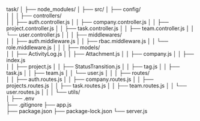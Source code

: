 task/
│
├── node_modules/
│
├── src/
│   ├── config/                 
│   │
│   ├── controllers/            
│   │   ├── auth.controller.js
│   │   ├── company.controller.js
│   │   ├── project.controller.js
│   │   ├── task.controller.js
│   │   ├── team.controller.js
│   │   └── user.controller.js
│   │
│   ├── middlewares/             
│   │   ├── auth.middleware.js
│   │   ├── rbac.middleware.js
│   │   └── role.middleware.js
│   │
│   ├── models/               
│   │   ├── ActivityLog.js
│   │   ├── Attachment.js
│   │   ├── company.js
│   │   ├── index.js            
│   │   ├── project.js
│   │   ├── StatusTransition.js
│   │   ├── tag.js
│   │   ├── task.js
│   │   ├── team.js
│   │   └── user.js
│   │
│   ├── routes/                
│   │   ├── auth.routes.js
│   │   ├── company.routes.js
│   │   ├── projects.routes.js
│   │   ├── task.routes.js
│   │   ├── team.routes.js
│   │   └── user.routes.js
│   │
│   └── utils/                  
│
├── .env                       
├── .gitignore
├── app.js                    
├── package.json
├── package-lock.json
└── server.js  








